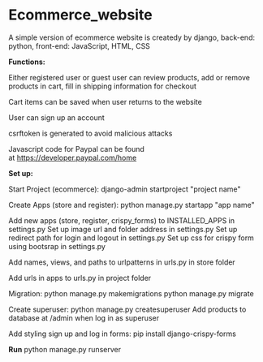 # Ecommerce_website
A simple version of ecommerce website is createdy by django, back-end: python, front-end: JavaScript, HTML, CSS

**Functions:**

Either registered user or guest user can review products, add or remove products in cart, fill in shipping information for checkout

Cart items can be saved when user returns to the website

User can sign up an account

csrftoken is generated to avoid malicious attacks

Javascript code for Paypal can be found at https://developer.paypal.com/home

**Set up:**

Start Project (ecommerce): django-admin startproject "project name"

Create Apps (store and register): python manage.py startapp "app name"

Add new apps (store, register, crispy_forms) to INSTALLED_APPS in settings.py
Set up image url and folder address in settings.py
Set up redirect path for login and logout in settings.py
Set up css for crispy form using bootsrap in settings.py

Add names, views, and paths to urlpatterns in urls.py in store folder

Add urls in apps to urls.py in project folder

Migration:
python manage.py makemigrations
python manage.py migrate

Create superuser: python manage.py createsuperuser
Add products to database at /admin when log in as superuser

Add styling sign up and log in forms: pip install django-crispy-forms

**Run**
python manage.py runserver
